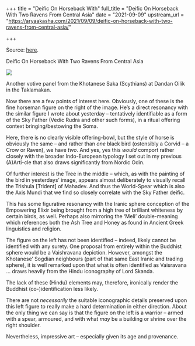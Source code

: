 +++
title = "Deific On Horseback With"
full_title = "Deific On Horseback With Two Ravens From Central Asia"
date = "2021-09-09"
upstream_url = "https://aryaakasha.com/2021/09/09/deific-on-horseback-with-two-ravens-from-central-asia/"

+++

Source: [here](https://aryaakasha.com/2021/09/09/deific-on-horseback-with-two-ravens-from-central-asia/).

Deific On Horseback With Two Ravens From Central Asia

![](https://aryaakasha.files.wordpress.com/2021/09/khotanese-ii.png?w=1024)


Another votive panel from the Khotanese Saka (Scythians) at Dandan Oilik in the Taklamakan.

Now there are a few points of interest here. Obviously, one of these is the fine horseman figure on the right of the image. He’s a direct resonancy with the similar figure I wrote about yesterday – tentatively identifiable as a form of the Sky Father (Vedic Rudra and other such forms), in a ritual offering context bringing/bestowing the Soma.

Here, there is no clearly visible offering-bowl, but the style of horse is obviously the same – and rather than *one* black bird (ostensibly a Corvid – a Crow or Raven), we have *two*. And yes, yes this *would* comport rather closely with the broader Indo-European typology I set out in my previous (A)Arti-cle that also draws significantly from Nordic Odin.

Of further interest is the Tree in the middle – which, as with the painting of the bird in yesterdays’ image, appears almost deliberately to visually recall the Trishula \[Trident\] of Mahadev. And thus the World-Spear which is also the Axis Mundi that we find so closely correlate with the Sky Father deific.

This has some figurative resonancy with the Iranic sphere conception of the Empowering Elixir being brought from a high tree of brilliant whiteness by certain birds, as well. Perhaps also mirroring the ‘Meli’ double-meaning which references both the Ash Tree and Honey as found in Ancient Greek linguistics and religion.

The figure on the left has not been identified – indeed, likely cannot be identified with any surety. One proposal from entirely within the Buddhist sphere would be a Vaishravana depiction. However, amongst the Khotanese’ Sogdian neighbours (part of that same East Iranic and trading sphere), it is well remarked upon that what is often identified as Vaisravana … draws heavily from the Hindu iconography of Lord Skanda.

The lack of these (Hindu) elements may, therefore, ironically render the Buddhist (co-)identification less likely.

There are not *necessarily* the suitable iconographic details preserved upon this left figure to really make a hard determination in either direction. About the only thing we can say is that the figure on the left is a warrior – armed with a spear, armoured, and with what *may* be a building or shrine over the right shoulder.

Nevertheless, impressive art – especially given its age and provenance.